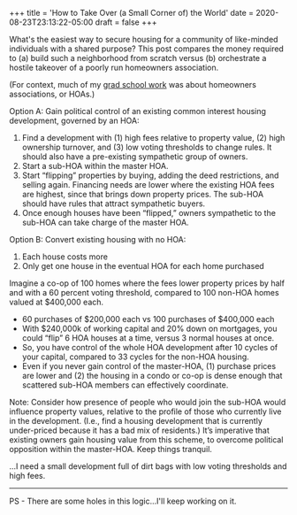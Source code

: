 +++
title = 'How to Take Over (a Small Corner of) the World'
date = 2020-08-23T23:13:22-05:00
draft = false
+++

What's the easiest way to secure housing for a community of like-minded individuals with a shared purpose? This post compares the money required to (a) build such a neighborhood from scratch versus (b) orchestrate a hostile takeover of a poorly run homeowners association. 

(For context, much of my [grad school work](https://www.bloomberg.com/news/articles/2019-06-04/do-homeowners-associations-replace-local-law) was about homeowners associations, or HOAs.)

Option A: Gain political control of an existing common interest housing development, governed by an HOA:

1. Find a development with (1) high fees relative to property value, (2) high ownership turnover, and (3) low voting thresholds to change rules. It should also have a pre-existing sympathetic group of owners. 
2. Start a sub-HOA within the master HOA. 
3. Start “flipping” properties by buying, adding the deed restrictions, and selling again. Financing needs are lower where the existing HOA fees are highest, since that brings down property prices. The sub-HOA should have rules that attract sympathetic buyers.
4. Once enough houses have been “flipped,” owners sympathetic to the sub-HOA can take charge of the master HOA.

Option B: Convert existing housing with no HOA:

1. Each house costs more
2. Only get one house in the eventual HOA for each home purchased

Imagine a co-op of 100 homes where the fees lower property prices by half and with a 60 percent voting threshold, compared to 100 non-HOA homes valued at $400,000 each.
- 60 purchases of $200,000 each vs 100 purchases of $400,000 each
- With $240,000k of working capital and 20% down on mortgages, you could “flip” 6 HOA houses at a time, versus 3 normal houses at once.
- So, you have control of the whole HOA development after 10 cycles of your capital, compared to 33 cycles for the non-HOA housing.
- Even if you never gain control of the master-HOA, (1) purchase prices are lower and (2) the housing in a condo or co-op is dense enough that scattered sub-HOA members can effectively coordinate. 

Note: Consider how presence of people who would join the sub-HOA would influence property values, relative to the profile of those who currently live in the development. (I.e., find a housing development that is currently under-priced because it has a bad mix of residents.) It’s imperative that existing owners gain housing value from this scheme, to overcome political opposition within the master-HOA. Keep things tranquil. 
 
...I need a small development full of dirt bags with low voting thresholds and high fees.


************************************
PS - There are some holes in this logic...I'll keep working on it.
